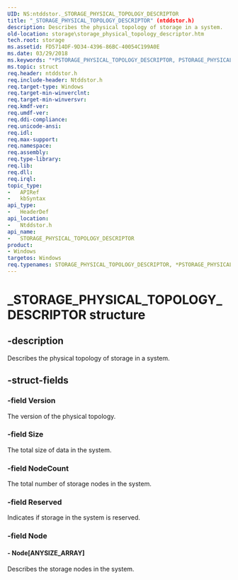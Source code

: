 ```yaml
---
UID: NS:ntddstor._STORAGE_PHYSICAL_TOPOLOGY_DESCRIPTOR
title: "_STORAGE_PHYSICAL_TOPOLOGY_DESCRIPTOR" (ntddstor.h)
description: Describes the physical topology of storage in a system.
old-location: storage\storage_physical_topology_descriptor.htm
tech.root: storage
ms.assetid: FD5714DF-9D34-4396-86BC-40054C199A0E
ms.date: 03/29/2018
ms.keywords: "*PSTORAGE_PHYSICAL_TOPOLOGY_DESCRIPTOR, PSTORAGE_PHYSICAL_TOPOLOGY_DESCRIPTOR, PSTORAGE_PHYSICAL_TOPOLOGY_DESCRIPTOR structure pointer [Storage Devices], STORAGE_PHYSICAL_TOPOLOGY_DESCRIPTOR, STORAGE_PHYSICAL_TOPOLOGY_DESCRIPTOR structure [Storage Devices], _STORAGE_PHYSICAL_TOPOLOGY_DESCRIPTOR, ntddstor/PSTORAGE_PHYSICAL_TOPOLOGY_DESCRIPTOR, ntddstor/STORAGE_PHYSICAL_TOPOLOGY_DESCRIPTOR, storage.storage_physical_topology_descriptor"
ms.topic: struct
req.header: ntddstor.h
req.include-header: Ntddstor.h
req.target-type: Windows
req.target-min-winverclnt: 
req.target-min-winversvr: 
req.kmdf-ver: 
req.umdf-ver: 
req.ddi-compliance: 
req.unicode-ansi: 
req.idl: 
req.max-support: 
req.namespace: 
req.assembly: 
req.type-library: 
req.lib: 
req.dll: 
req.irql: 
topic_type:
-	APIRef
-	kbSyntax
api_type:
-	HeaderDef
api_location:
-	Ntddstor.h
api_name:
-	STORAGE_PHYSICAL_TOPOLOGY_DESCRIPTOR
product:
- Windows
targetos: Windows
req.typenames: STORAGE_PHYSICAL_TOPOLOGY_DESCRIPTOR, *PSTORAGE_PHYSICAL_TOPOLOGY_DESCRIPTOR
---
```


# _STORAGE_PHYSICAL_TOPOLOGY_DESCRIPTOR structure


## -description


Describes the physical topology of storage in a system.


## -struct-fields




### -field Version

The version of the physical topology.


### -field Size

The total size of data in the system.


### -field NodeCount

The total number of storage nodes in the system.


### -field Reserved

Indicates if storage in the system is reserved.


### -field Node

 




#### - Node[ANYSIZE_ARRAY]

Describes the storage nodes in the system.

